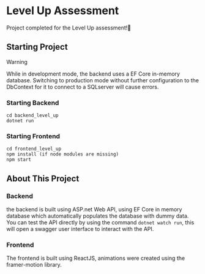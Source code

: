 # Level Up Assessment

Project completed for the Level Up assessment!🚀

## Starting Project

> [!WARNING]
> While in development mode, the backend uses a EF Core in-memory database. Switching to production mode without further configuration to the DbContext  for it to connect to a SQLserver will cause errors.

### Starting Backend
```
cd backend_level_up
dotnet run
```
### Starting Frontend
```
cd frontend_level_up
npm install (if node modules are missing)
npm start
```
## About This Project

### Backend

the backend is built using ASP.net Web API, using EF Core in memory database which automatically populates the database with dummy data.
You can test the API directly by using the command ```dotnet watch run```, this will open a swagger user interface to interact with the API.

### Frontend

The frontend is built using ReactJS, animations were created using the framer-motion library.

